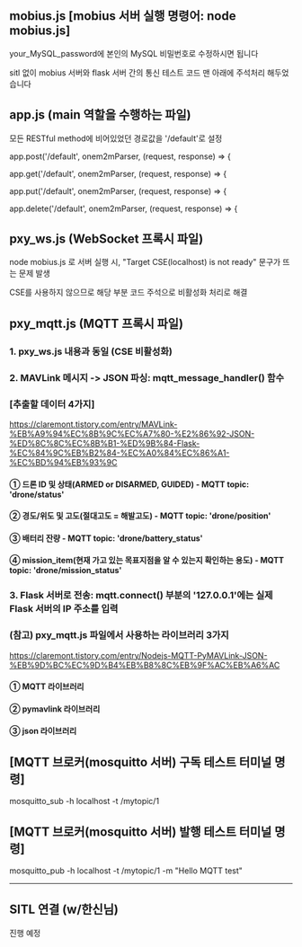 ## mobius.js [mobius 서버 실행 명령어: node mobius.js]
your_MySQL_password에 본인의 MySQL 비밀번호로 수정하시면 됩니다

sitl 없이 mobius 서버와 flask 서버 간의 통신 테스트 코드 맨 아래에 주석처리 해두었습니다

## app.js (main 역할을 수행하는 파일)
모든 RESTful method에 비어있었던 경로값을 '/default'로 설정 

app.post('/default', onem2mParser, (request, response) => {

app.get('/default', onem2mParser, (request, response) => {

app.put('/default', onem2mParser, (request, response) => {

app.delete('/default', onem2mParser, (request, response) => {

## pxy_ws.js (WebSocket 프록시 파일)
node mobius.js 로 서버 실행 시, "Target CSE(localhost) is not ready" 문구가 뜨는 문제 발생

CSE를 사용하지 않으므로 해당 부분 코드 주석으로 비활성화 처리로 해결

## pxy_mqtt.js (MQTT 프록시 파일)
### 1. pxy_ws.js 내용과 동일 (CSE 비활성화)

### 2. MAVLink 메시지 -> JSON 파싱: mqtt_message_handler() 함수

### [추출할 데이터 4가지]
https://claremont.tistory.com/entry/MAVLink-%EB%A9%94%EC%8B%9C%EC%A7%80-%E2%86%92-JSON-%ED%8C%8C%EC%8B%B1-%ED%9B%84-Flask-%EC%84%9C%EB%B2%84-%EC%A0%84%EC%86%A1-%EC%BD%94%EB%93%9C

#### ① 드론 ID 및 상태(ARMED or DISARMED, GUIDED) - MQTT topic: 'drone/status'
#### ② 경도/위도 및 고도(절대고도 = 해발고도) - MQTT topic: 'drone/position'
#### ③ 배터리 잔량 - MQTT topic: 'drone/battery_status'
#### ④ mission_item(현재 가고 있는 목표지점을 알 수 있는지 확인하는 용도) - MQTT topic: 'drone/mission_status'

### 3. Flask 서버로 전송: mqtt.connect() 부분의 '127.0.0.1'에는 실제 Flask 서버의 IP 주소를 입력

###  (참고) pxy_mqtt.js 파일에서 사용하는 라이브러리 3가지
https://claremont.tistory.com/entry/Nodejs-MQTT-PyMAVLink-JSON-%EB%9D%BC%EC%9D%B4%EB%B8%8C%EB%9F%AC%EB%A6%AC
#### ① MQTT 라이브러리
#### ② pymavlink 라이브러리
#### ③ json 라이브러리

## [MQTT 브로커(mosquitto 서버) 구독 테스트 터미널 명령]
mosquitto_sub -h localhost -t /mytopic/1

## [MQTT 브로커(mosquitto 서버) 발행 테스트 터미널 명령]
mosquitto_pub -h localhost -t /mytopic/1 -m "Hello MQTT test"

---------------------------------------------------

## SITL 연결 (w/한신님)
진행 예정
